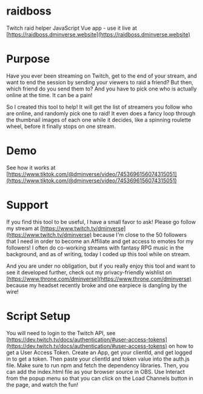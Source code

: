 # raidboss
Twitch raid helper JavaScript Vue app - use it live at [https://raidboss.dminverse.website](https://raidboss.dminverse.website)

# Purpose
Have you ever been streaming on Twitch, get to the end of your stream, and want to end the session by sending your viewers to raid a friend?
But then, which friend do you send them to? And you have to pick one who is actually online at the time. It can be a pain!

So I created this tool to help! It will get the list of streamers you follow who are online, and randomly pick one to raid! It even does a fancy loop through the thumbnail images of each one while it decides,
like a spinning roulette wheel, before it finally stops on one stream.

# Demo
See how it works at [https://www.tiktok.com/@dminverse/video/7453696156074315051](https://www.tiktok.com/@dminverse/video/7453696156074315051)

# Support
If you find this tool to be useful, I have a small favor to ask! Please go follow my stream at [https://www.twitch.tv/dminverse](https://www.twitch.tv/dminverse) because I'm close to the 50 followers that I need in order to become
an Affiliate and get access to emotes for my followers! I often do co-working streams with fantasy RPG music in the background, and as of writing, today I coded up this tool while on stream.

And you are under no obligation, but if you really enjoy this tool and want to see it developed further, check out my privacy-friendly wishlist on [https://www.throne.com/dminverse](https://www.throne.com/dminverse) because my headset recently broke and one earpiece is dangling by the wire!

# Script Setup
You will need to login to the Twitch API, see [https://dev.twitch.tv/docs/authentication/#user-access-tokens](https://dev.twitch.tv/docs/authentication/#user-access-tokens) on how to get a User Access Token. Create an App, get your clientId, and get logged in to get a token. Then paste your clientId and token value into the auth.js file. Make sure to run npm and fetch the dependency libraries. Then, you can add the index.html file as your browser source in OBS. Use Interact from the popup menu so that you can click on the Load Channels button in the page, and watch the fun!
